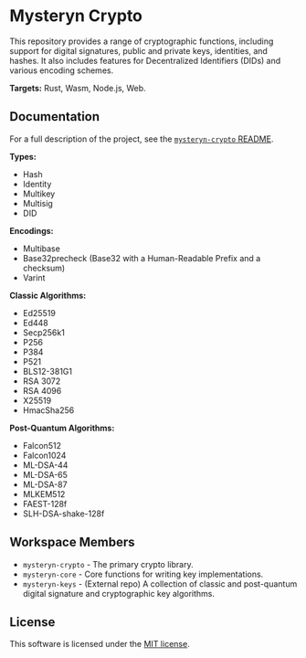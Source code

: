# Mysteryn Crypto

This repository provides a range of cryptographic functions, including support for digital signatures, public and private keys, identities, and hashes. It also includes features for Decentralized Identifiers (DIDs) and various encoding schemes.

**Targets:** Rust, Wasm, Node.js, Web.

## Documentation

For a full description of the project, see the [`mysteryn-crypto` README](./mysteryn-crypto/README.md).

**Types:**

- Hash
- Identity
- Multikey
- Multisig
- DID

**Encodings:**

- Multibase
- Base32precheck (Base32 with a Human-Readable Prefix and a checksum)
- Varint

**Classic Algorithms:**

- Ed25519
- Ed448
- Secp256k1
- P256
- P384
- P521
- BLS12-381G1
- RSA 3072
- RSA 4096
- X25519
- HmacSha256

**Post-Quantum Algorithms:**

- Falcon512
- Falcon1024
- ML-DSA-44
- ML-DSA-65
- ML-DSA-87
- MLKEM512
- FAEST-128f
- SLH-DSA-shake-128f

## Workspace Members

- `mysteryn-crypto` - The primary crypto library.
- `mysteryn-core` - Core functions for writing key implementations.
- `mysteryn-keys` - (External repo) A collection of classic and post-quantum digital signature and cryptographic key algorithms.

## License

This software is licensed under the [MIT license](./LICENSE).
